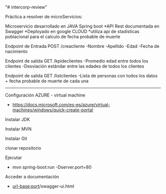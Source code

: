 "# intercorp-review" 

Práctica a resolver de microServicios:

Microservicio desarrollado en JAVA Spring boot
*API Rest documentada en Swagger
*Deployado en google CLOUD
*utiliza api de stadísticas poblacional para el calculo de fecha probable de muerte


Endpoint de Entrada POST /creacliente
-Nombre
-Apellido
-Edad
-Fecha de nacimiento

Endpoint de salida GET /kpideclientes
-Promedio edad entre todos los clientes
-Desviación estándar entre las edades de todos los clientes

Endpoint de salida GET /listclientes
-Lista de personas con todos los datos + fecha probable de muerte de cada una

----------------------------------------------------------
Configuración AZURE - virtual machine
 - https://docs.microsoft.com/es-es/azure/virtual-machines/windows/quick-create-portal
 
Instalar JDK

Instalar MVN

Instalar Git

clonar repositorio

Ejecutar
 - mvn spring-boot:run -Dserver.port=80
 
Acceder a documentación 
 - <url-base:port>/swagger-ui.html
 
 
 
